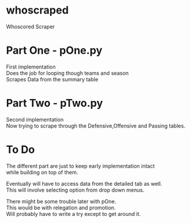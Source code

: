 # whoscraped
Whoscored Scraper <br>

# Part One - pOne.py
First implementation <br>
Does the job for looping though teams and season <br>
Scrapes Data from the summary table <br>

# Part Two - pTwo.py
Second implementation <br>
Now trying to scrape through the Defensive,Offensive and Passing tables. <br>

# To Do
The different part are just to keep early implementation intact <br>
while building on top of them. <br>

Eventually will have to access data from the detailed tab as well. <br>
This will involve selecting option from drop down menus. <br>

There might be some trouble later with pOne. <br>
This would be with relegation and promotion. <br>
Will probably have to write a try except to get around it. <br>
